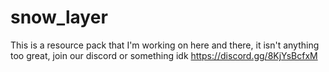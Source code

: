 # snow_layer
This is a resource pack that I'm working on here and there, it isn't anything too great, join our discord or something idk
https://discord.gg/8KjYsBcfxM
